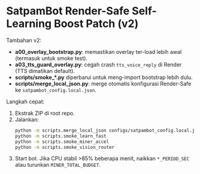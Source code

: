 # SatpamBot Render-Safe Self-Learning Boost Patch (v2)
Tambahan v2:
- **a00_overlay_bootstrap.py**: memastikan overlay ter-load lebih awal (termasuk untuk smoke test).
- **a03_tts_guard_overlay.py**: cegah crash `tts_voice_reply` di Render (TTS dimatikan default).
- **scripts/smoke_*.py** diperbarui untuk meng-import bootstrap lebih dulu.
- **scripts/merge_local_json.py**: merge otomatis konfigurasi Render-Safe ke `satpambot_config.local.json`.

Langkah cepat:
1) Ekstrak ZIP di root repo.
2) Jalankan:
   ```bash
   python -m scripts.merge_local_json configs/satpambot_config.local.json.example.render_boost.json
   python -m scripts.smoke_learn_fast
   python -m scripts.smoke_miner_accel
   python -m scripts.smoke_vision_router
   ```
3) Start bot. Jika CPU stabil >85% beberapa menit, naikkan `*_PERIOD_SEC` atau turunkan `MINER_TOTAL_BUDGET`.
